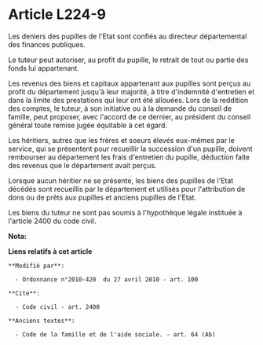 # Article L224-9

Les deniers des pupilles de l'Etat sont confiés au directeur départemental des finances publiques.

Le tuteur peut autoriser, au profit du pupille, le retrait de tout ou partie des fonds lui appartenant.

Les revenus des biens et capitaux appartenant aux pupilles sont perçus au profit du département jusqu'à leur majorité, à
titre d'indemnité d'entretien et dans la limite des prestations qui leur ont été allouées. Lors de la reddition des comptes,
le tuteur, à son initiative ou à la demande du conseil de famille, peut proposer, avec l'accord de ce dernier, au président
du conseil général toute remise jugée équitable à cet égard.

Les héritiers, autres que les frères et soeurs élevés eux-mêmes par le service, qui se présentent pour recueillir la
succession d'un pupille, doivent rembourser au département les frais d'entretien du pupille, déduction faite des revenus que
le département avait perçus.

Lorsque aucun héritier ne se présente, les biens des pupilles de l'Etat décédés sont recueillis par le département et
utilisés pour l'attribution de dons ou de prêts aux pupilles et anciens pupilles de l'Etat.

Les biens du tuteur ne sont pas soumis à l'hypothèque légale instituée à l'article 2400 du code civil.

**Nota:**



**Liens relatifs à cet article**

	**Modifié par**:

	  - Ordonnance n°2010-420  du 27 avril 2010 - art. 100

	**Cite**:

	  - Code civil - art. 2400

	**Anciens textes**:

	  - Code de la famille et de l'aide sociale. - art. 64 (Ab)
